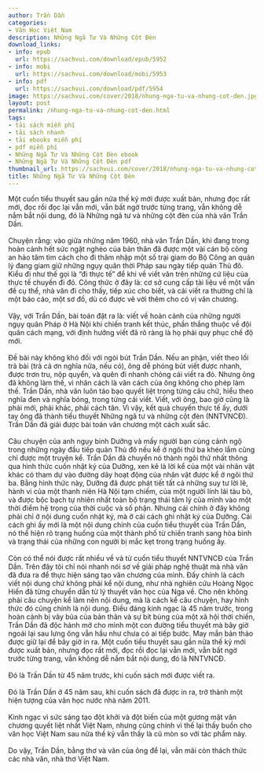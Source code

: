 ```yaml
---
author: Trần Dần
categories:
- Văn Học Việt Nam
description: Những Ngã Tư Và Những Cột Đèn
download_links:
- info: epub
  url: https://sachvui.com/download/epub/5952
- info: mobi
  url: https://sachvui.com/download/mobi/5953
- info: pdf
  url: https://sachvui.com/download/pdf/5954
image: https://sachvui.com/cover/2018/nhung-nga-tu-va-nhung-cot-den.jpg
layout: post
permalink: /nhung-nga-tu-va-nhung-cot-den.html
tags:
- tải sách miễn phí
- tải sách nhanh
- tải ebooks miễn phí
- pdf miễn phí
- Những Ngã Tư Và Những Cột Đèn ebook
- Những Ngã Tư Và Những Cột Đèn pdf
thumbnail_url: https://sachvui.com/cover/2018/nhung-nga-tu-va-nhung-cot-den.jpg
title: Những Ngã Tư Và Những Cột Đèn
---
```


 <div class="item-desc text-justify"> <p>Một cuốn tiểu thuyết sau gần nửa thế kỷ mới được xuất bản, nhưng đọc rất mới, đọc rồi đọc lại vẫn mới, vẫn bất ngờ trước từng trang, vẫn không dễ nắm bắt nội dung, đó là Những ngã tư và những cột đèn của nhà văn Trần Dần.<br><br>Chuyện rằng: vào giữa những năm 1960, nhà văn Trần Dần, khi đang trong hoàn cảnh hết sức ngặt nghèo của bản thân đã được một vài cán bộ công an hảo tâm tìm cách cho đi thâm nhập một số trại giam do Bộ Công an quản lý đang giam giữ những ngụy quân thời Pháp sau ngày tiếp quản Thủ đô. Kiểu đi như thế gọi là “đi thực tế” để khi về viết văn trên những cứ liệu của thực tế chuyến đi đó. Công thức ở đây là: cơ sở cung cấp tài liệu về một vấn đề cụ thể, nhà văn đi cho thấy, tiếp xúc cho biết, và cái viết ra thường chỉ là một báo cáo, một sơ đồ, dù có được vẽ vời thêm cho có vị văn chương.<br><br>Vậy, với Trần Dần, bài toán đặt ra là: viết về hoàn cảnh của những người ngụy quân Pháp ở Hà Nội khi chiến tranh kết thúc, phần thắng thuộc về đội quân cách mạng, với định hướng viết đã rõ ràng là họ phải quy phục chế độ mới.<br><br>Đề bài này không khó đối với ngòi bút Trần Dần. Nếu an phận, viết theo lối trả bài (trả cả ơn nghĩa nữa, nếu có), ông dễ phóng bút viết được nhanh, được trơn tru, nộp quyển, và quên đi nhanh chóng cái viết ra đó. Nhưng ông đã không làm thế, vì nhân cách là văn cách của ông không cho phép làm thế. Trần Dần, nhà văn luôn táo bạo quyết liệt trong từng câu chữ, hiểu theo nghĩa đen và nghĩa bóng, trong từng cái viết. Viết, với ông, bao giờ cũng là phải mới, phải khác, phải cách tân. Vì vậy, kết quả chuyến thực tế ấy, dưới tay ông đã thành tiểu thuyết Những ngã tư và những cột đèn (NNTVNCĐ). Trần Dần đã giải được bài toán văn chương một cách xuất sắc.<br><br>Câu chuyện của anh ngụy binh Dưỡng và mấy người bạn cùng cảnh ngộ trong những ngày đầu tiếp quản Thủ đô nếu kể ở ngôi thứ ba khéo lắm cũng chỉ được một truyện kể. Trần Dần đã chuyển nó thành ngôi thứ nhất thông qua hình thức cuốn nhật ký của Dưỡng, xen kẽ là lời kể của một vài nhân vật khác có tham dự vào đường dây hoạt động của nhân vật được kể ở ngôi thứ ba. Bằng hình thức này, Dưỡng đã được phát tiết tất cả những suy tư lời lẽ, hành vi của một thanh niên Hà Nội tạm chiếm, của một người lính lái tàu bò, và được bộc bạch tự nhiên nhất toàn bộ trạng thái tâm lý của mình vào một thời điểm hệ trọng của thời cuộc và số phận. Nhưng cái chính ở đây không phải chỉ ở nội dung cuốn nhật ký, mà ở cái cách ghi nhật ký của Dưỡng. Cái cách ghi ấy mới là một nội dung chính của cuốn tiểu thuyết của Trần Dần, nó thể hiện rõ trạng huống của một thành phố từ chiến tranh sang hòa bình và trạng thái của những con người bị mắc kẹt trong trạng huống ấy. <br><br>Còn có thể nói được rất nhiều về và từ cuốn tiểu thuyết NNTVNCĐ của Trần Dần. Trên đây tôi chỉ nói nhanh nói sơ về giải pháp nghệ thuật mà nhà văn đã đưa ra để thực hiện sáng tạo văn chương của mình. Đấy chính là cách viết nội dung chứ không phải kể nội dung, như nhà nghiên cứu Hoàng Ngọc Hiến đã từng chuyển dẫn từ lý thuyết văn học của Nga về. Cho nên không phải câu chuyện kể làm nên nội dung, mà là cách kể câu chuyện, hay hình thức đó cũng chính là nội dung. Điều đáng kinh ngạc là 45 năm trước, trong hoàn cảnh bị vây bủa của bản thân và sự bít bùng của một xã hội thời chiến, Trần Dần đã độc hành mở cho mình một con đường tiểu thuyết mà bây giờ ngoái lại sau lưng ông vẫn hầu như chưa có ai tiếp bước. May mắn bản thảo được giữ lại để bây giờ in ra. Một cuốn tiểu thuyết sau gần nửa thế kỷ mới được xuất bản, nhưng đọc rất mới, đọc rồi đọc lại vẫn mới, vẫn bất ngờ trước từng trang, vẫn không dễ nắm bắt nội dung, đó là NNTVNCĐ.<br><br>Đó là Trần Dần từ 45 năm trước, khi cuốn sách mới được viết ra. <br><br>Đó là Trần Dần ở 45 năm sau, khi cuốn sách đã được in ra, trở thành một hiện tượng của văn học nước nhà năm 2011. <br><br>Kinh ngạc vì sức sáng tạo đột khởi và đột biến của một gương mặt văn chương quyết liệt nhất Việt Nam, nhưng cũng chính vì thế lại thấy buồn cho văn học Việt Nam sau nửa thế kỷ vẫn thấy là cũ mòn so với tác phẩm này.<br><br>Do vậy, Trần Dần, bằng thơ và văn của ông để lại, vẫn mãi còn thách thức các nhà văn, nhà thơ Việt Nam. </p> </div>